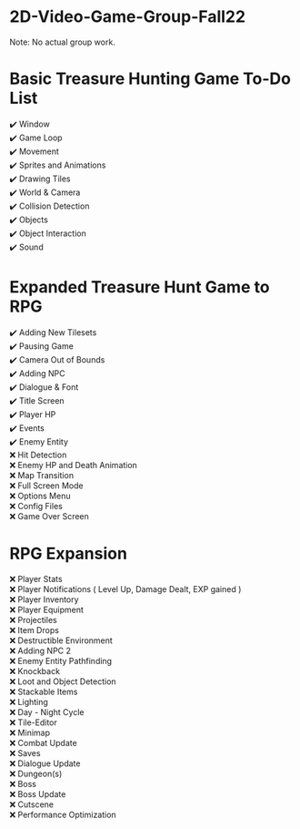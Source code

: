 # 2D-Video-Game-Group-Fall22
Note: No actual group work. 

# Basic Treasure Hunting Game To-Do List
:heavy_check_mark: Window  
:heavy_check_mark: Game Loop  
:heavy_check_mark: Movement  
:heavy_check_mark: Sprites and Animations  
:heavy_check_mark: Drawing Tiles  
:heavy_check_mark: World & Camera  
:heavy_check_mark: Collision Detection  
:heavy_check_mark: Objects  
:heavy_check_mark: Object Interaction  
:heavy_check_mark: Sound   

# Expanded Treasure Hunt Game to RPG
:heavy_check_mark: Adding New Tilesets  
:heavy_check_mark: Pausing Game  
:heavy_check_mark: Camera Out of Bounds  
:heavy_check_mark: Adding NPC  
:heavy_check_mark: Dialogue & Font  
:heavy_check_mark: Title Screen  
:heavy_check_mark: Player HP  
:heavy_check_mark: Events  
:heavy_check_mark: Enemy Entity  
:x: Hit Detection  
:x: Enemy HP and Death Animation  
:x: Map Transition  
:x: Full Screen Mode  
:x: Options Menu  
:x: Config Files  
:x: Game Over Screen  

# RPG Expansion 
:x: Player Stats  
:x: Player Notifications ( Level Up, Damage Dealt, EXP gained )  
:x: Player Inventory  
:x: Player Equipment  
:x: Projectiles  
:x: Item Drops  
:x: Destructible Environment  
:x: Adding NPC 2  
:x: Enemy Entity Pathfinding  
:x: Knockback  
:x: Loot and Object Detection  
:x: Stackable Items  
:x: Lighting  
:x: Day - Night Cycle  
:x: Tile-Editor  
:x: Minimap  
:x: Combat Update  
:x: Saves  
:x: Dialogue Update  
:x: Dungeon(s)  
:x: Boss  
:x: Boss Update  
:x: Cutscene  
:x: Performance Optimization  

